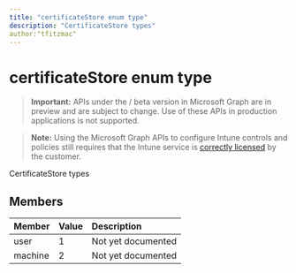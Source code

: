 ```yaml
---
title: "certificateStore enum type"
description: "CertificateStore types"
author:"tfitzmac"
---
```


# certificateStore enum type

> **Important:** APIs under the / beta version in Microsoft Graph are in preview and are subject to change. Use of these APIs in production applications is not supported.

> **Note:** Using the Microsoft Graph APIs to configure Intune controls and policies still requires that the Intune service is [correctly licensed](https://go.microsoft.com/fwlink/?linkid=839381) by the customer.

CertificateStore types
## Members
|Member|Value|Description|
|:---|:---|:---|
|user|1|Not yet documented|
|machine|2|Not yet documented|






